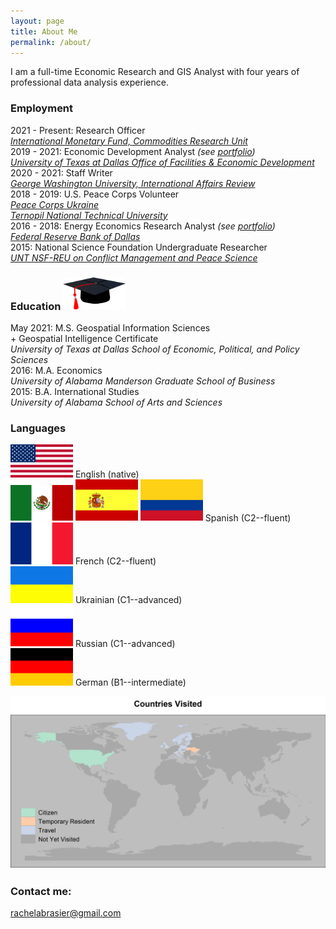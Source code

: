 ```yaml
---
layout: page
title: About Me
permalink: /about/
---
```


I am a full-time Economic Research and GIS Analyst with four years of professional data analysis experience.

### Employment

2021 - Present: Research Officer  
[*International Monetary Fund, Commodities Research Unit*](https://www.imf.org/en/Research)  
2019 - 2021: Economic Development Analyst *(see [portfolio](https://rachelabrasier.github.io/pubs#the-university-of-texas-at-dallas-the-connection-economic-development-and-our-community))*  
[*University of Texas at Dallas Office of Facilities & Economic Development*](https://economicengine.utdallas.edu)  
2020 - 2021: Staff Writer  
[*George Washington University, International Affairs Review*](https://iar-gwu.org/)  
2018 - 2019: U.S. Peace Corps Volunteer  
[*Peace Corps Ukraine*](https://www.peacecorps.gov/ukraine/)  
[*Ternopil National Technical University*](http://tntu.edu.ua/?p=uk/main/)  
2016 - 2018: Energy Economics Research Analyst *(see [portfolio](https://rachelabrasier.github.io/pubs#federal-reserve-bank-of-dallas-southwest-economy))*  
[*Federal Reserve Bank of Dallas*](https://www.dallasfed.org/research/)  
2015: National Science Foundation Undergraduate Researcher  
[*UNT NSF-REU on Conflict Management and Peace Science*](https://politicalscience.unt.edu/peace-studies/unt-nsf-reu-conflict-management-and-peace-science)


### Education <img src="/images/education.png" alt="drawing" width="100">
May 2021: M.S. Geospatial Information Sciences  
                   + Geospatial Intelligence Certificate  
*University of Texas at Dallas School of Economic, Political, and Policy Sciences*   
2016: M.A. Economics  
*University of Alabama Manderson Graduate School of Business*  
2015: B.A. International Studies  
*University of Alabama School of Arts and Sciences*

### Languages

<img src="/images/usa-flag.png" alt="drawing" width="100"> English (native)  
<img src="/images/mexico-flag.png" alt="drawing" width="100"> <img src="/images/spain-flag.png" alt="drawing" width="100"> <img src="/images/colombia-flag.png" alt="drawing" width="100"> Spanish (C2--fluent)  
<img src="/images/france-flag.png" alt="drawing" width="100"> French (C2--fluent)  
<img src="/images/ukraine-flag.png" alt="drawing" width="100"> Ukrainian (C1--advanced)  
<img src="/images/russia-flag.png" alt="drawing" width="100"> Russian (C1--advanced)  
<img src="/images/germany-flag.png" alt="drawing" width="100"> German (B1--intermediate)

<img src="/images/countries_visited.png">

### Contact me:

[rachelabrasier@gmail.com](mailto:rachelabrasier@gmail.com)
